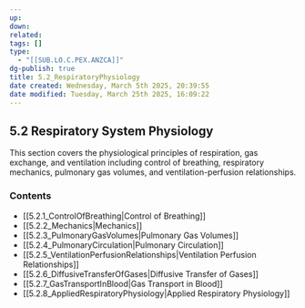 ```yaml
---
up: 
down: 
related: 
tags: []
type:
  - "[[SUB.LO.C.PEX.ANZCA]]"
dg-publish: true
title: 5.2_RespiratoryPhysiology
date created: Wednesday, March 5th 2025, 20:39:55
date modified: Tuesday, March 25th 2025, 16:09:22
---
```


## 5.2 Respiratory System Physiology

This section covers the physiological principles of respiration, gas exchange, and ventilation including control of breathing, respiratory mechanics, pulmonary gas volumes, and ventilation-perfusion relationships.

### Contents

- [[5.2.1_ControlOfBreathing|Control of Breathing]]
- [[5.2.2_Mechanics|Mechanics]]
- [[5.2.3_PulmonaryGasVolumes|Pulmonary Gas Volumes]]
- [[5.2.4_PulmonaryCirculation|Pulmonary Circulation]]
- [[5.2.5_VentilationPerfusionRelationships|Ventilation Perfusion Relationships]]
- [[5.2.6_DiffusiveTransferOfGases|Diffusive Transfer of Gases]]
- [[5.2.7_GasTransportInBlood|Gas Transport in Blood]]
- [[5.2.8_AppliedRespiratoryPhysiology|Applied Respiratory Physiology]]

